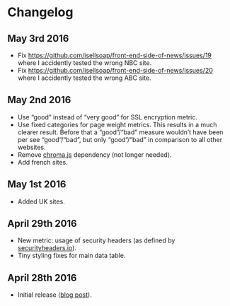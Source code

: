 # Changelog

## May 3rd 2016

* Fix https://github.com/isellsoap/front-end-side-of-news/issues/19 where I accidently tested the wrong NBC site.
* Fix https://github.com/isellsoap/front-end-side-of-news/issues/20 where I accidently tested the wrong ABC site.

## May 2nd 2016

* Use “good” instead of “very good” for SSL encryption metric.
* Use fixed categories for page weight metrics. This results in a much clearer result. Before that a “good”/“bad” measure wouldn’t have been per see “good”/“bad”, but only “good”/“bad” in comparison to all other websites.
* Remove [chroma.js](http://gka.github.io/chroma.js/) dependency (not longer needed).
* Add french sites.

## May 1st 2016

* Added UK sites.

## April 29th 2016

* New metric: usage of security headers (as defined by [securityheaders.io](https://securityheaders.io/)).
* Tiny styling fixes for main data table.

## April 28th 2016

* Initial release ([blog post](https://francescoschwarz.de/en/blog/the-front-end-side-of-news/)).
